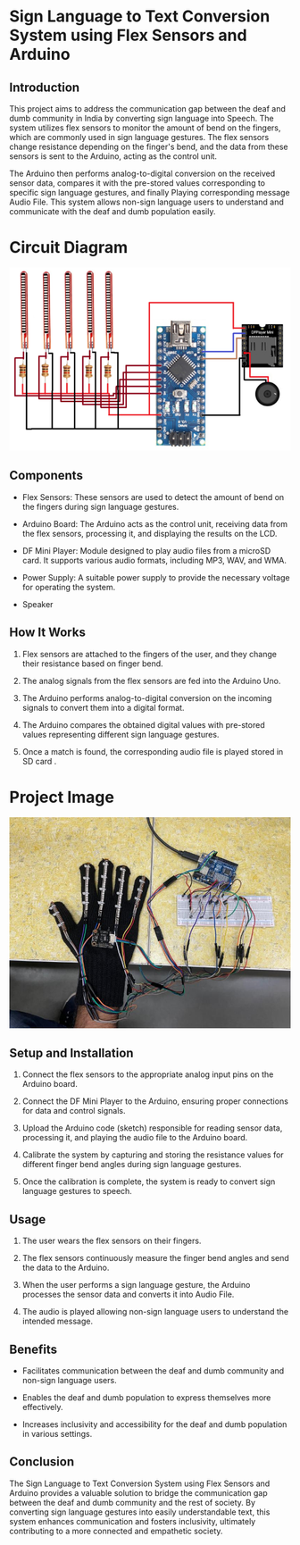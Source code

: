 # Sign Language to Text Conversion System using Flex Sensors and Arduino

## Introduction

This project aims to address the communication gap between the deaf and dumb community in India by converting sign language into Speech. The system utilizes flex sensors to monitor the amount of bend on the fingers, which are commonly used in sign language gestures. The flex sensors change resistance depending on the finger's bend, and the data from these sensors is sent to the Arduino, acting as the control unit.

The Arduino then performs analog-to-digital conversion on the received sensor data, compares it with the pre-stored values corresponding to specific sign language gestures, and finally Playing corresponding message Audio File. This system allows non-sign language users to understand and communicate with the deaf and dumb population easily.

# Circuit Diagram
![My Image](Images/Circuit-Diagram-696x453.png)

## Components

- Flex Sensors: These sensors are used to detect the amount of bend on the fingers during sign language gestures.

- Arduino Board: The Arduino acts as the control unit, receiving data from the flex sensors, processing it, and displaying the results on the LCD.

- DF Mini Player:  Module designed to play audio files from a microSD card. It supports various audio formats, including MP3, WAV, and WMA. 

- Power Supply: A suitable power supply to provide the necessary voltage for operating the system.

- Speaker

## How It Works

1. Flex sensors are attached to the fingers of the user, and they change their resistance based on finger bend.

2. The analog signals from the flex sensors are fed into the Arduino Uno.

3. The Arduino performs analog-to-digital conversion on the incoming signals to convert them into a digital format.

4. The Arduino compares the obtained digital values with pre-stored values representing different sign language gestures.

5. Once a match is found, the corresponding audio file is played stored in SD card .

# Project Image
![My Image](Images/Project_Image.jpeg)


## Setup and Installation

1. Connect the flex sensors to the appropriate analog input pins on the Arduino board.

2. Connect the DF Mini Player to the Arduino, ensuring proper connections for data and control signals.

3. Upload the Arduino code (sketch) responsible for reading sensor data, processing it, and playing the audio file to the Arduino board.

4. Calibrate the system by capturing and storing the resistance values for different finger bend angles during sign language gestures.

5. Once the calibration is complete, the system is ready to convert sign language gestures to speech.

## Usage

1. The user wears the flex sensors on their fingers.

2. The flex sensors continuously measure the finger bend angles and send the data to the Arduino.

3. When the user performs a sign language gesture, the Arduino processes the sensor data and converts it into Audio File.

4. The audio is played allowing non-sign language users to understand the intended message.

## Benefits

- Facilitates communication between the deaf and dumb community and non-sign language users.

- Enables the deaf and dumb population to express themselves more effectively.

- Increases inclusivity and accessibility for the deaf and dumb population in various settings.

## Conclusion

The Sign Language to Text Conversion System using Flex Sensors and Arduino provides a valuable solution to bridge the communication gap between the deaf and dumb community and the rest of society. By converting sign language gestures into easily understandable text, this system enhances communication and fosters inclusivity, ultimately contributing to a more connected and empathetic society.
